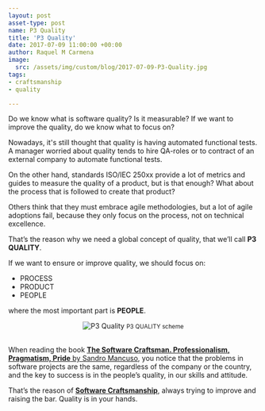 ```yaml
---
layout: post
asset-type: post
name: P3 Quality
title: 'P3 Quality'
date: 2017-07-09 11:00:00 +00:00
author: Raquel M Carmena
image:
  src: /assets/img/custom/blog/2017-07-09-P3-Quality.jpg
tags:
- craftsmanship
- quality

---
```


Do we know what is software quality? Is it measurable? If we want to improve the quality, do we know what to focus on?

Nowadays, it's still thought that quality is having automated functional tests. A manager worried about quality tends to hire QA-roles or to contract of an external company to automate functional tests.

On the other hand, standards ISO/IEC 250xx provide a lot of metrics and guides to measure the quality of a product, but is that enough? What about the process that is followed to create that product? 

Others think that they must embrace agile methodologies, but a lot of agile adoptions fail, because they only focus on the process, not on technical excellence.

That’s the reason why we need a global concept of quality, that we’ll call **P3 QUALITY**. 

If we want to ensure or improve quality, we should focus on:

* PROCESS
* PRODUCT
* PEOPLE

where the most important part is **PEOPLE**.

<center>
<img src="{{site.baseurl}}/assets/img/custom/blog/2017-07-09-P3-Quality/P3-Quality.jpg" alt="P3 Quality" class="img img-responsive"/>
<small>P3 QUALITY scheme</small>
</center>

<br/>

When reading the book <a href="https://www.goodreads.com/book/show/23215733-the-software-craftsman" target="_blank">**The Software Craftsman. Professionalism, Pragmatism, Pride** by Sandro Mancuso</a>, you notice that the problems in software projects are the same, regardless of the company or the country, and the key to success is in the people’s quality, in our skills and attitude. 

That’s the reason of <a href="http://manifesto.softwarecraftsmanship.org" target="_blank">**Software Craftsmanship**</a>, always trying to improve and raising the bar. Quality is in your hands.
